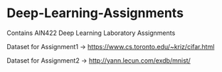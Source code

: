 # Deep-Learning-Assignments

Contains AIN422 Deep Learning Laboratory Assignments  

Dataset for Assignment1 -> https://www.cs.toronto.edu/~kriz/cifar.html

Dataset for Assignment2 -> http://yann.lecun.com/exdb/mnist/
